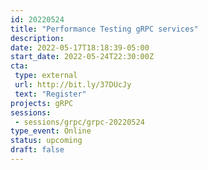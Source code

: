 ```yaml
---
id: 20220524
title: "Performance Testing gRPC services"
description: 
date: 2022-05-17T18:18:39-05:00
start_date: 2022-05-24T22:30:00Z
cta: 
 type: external
 url: http://bit.ly/37DUcJy
 text: "Register"
projects: gRPC
sessions: 
 - sessions/grpc/grpc-20220524
type_event: Online
status: upcoming
draft: false
---
```




